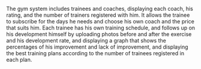The gym system includes trainees and coaches, displaying each coach, his rating, and the number of trainers registered with him. It allows the trainee to subscribe for the days he needs and choose his own coach and the price that suits him. Each trainee has his own training schedule, and follows up on his development himself by uploading photos before and after the exercise and his development rate, and displaying a graph that shows the percentages of his improvement and lack of improvement, and displaying the best training plans according to the number of trainees registered in each plan.
